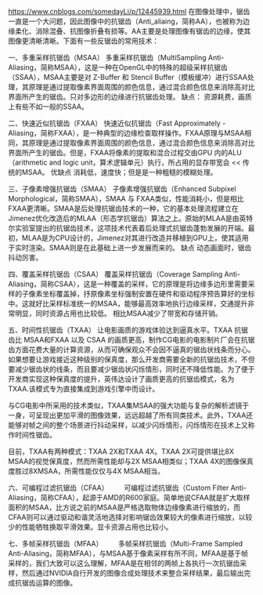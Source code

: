 https://www.cnblogs.com/somedayLi/p/12445939.html
在图像处理中，锯齿一直是一个大问题，因此图像中的抗锯齿（Anti_aliaing，简称AA），也被称为边缘柔化、消除混叠、抗图像折叠有损等。AA主要是处理图像有锯齿的边缘，使其图像更清晰清晰。下面有一些反锯齿的常用技术：

一、多重采样抗锯齿（MSAA）
多重采样抗锯齿（MultiSampling Anti-Aliasing，简称MSAA），这是一种在OpenGL中的特殊的超级采样抗锯齿（SSAA），MSAA主要是对 Z-Buffer 和 Stencil Buffer（模板缓冲）进行SSAA处理，其原理是通过提取像素界面周围的颜色信息，通过混合颜色信息来消除高对比界面所产生的锯齿。只对多边形的边缘进行抗锯齿处理。
缺点：
资源耗费，画质上有些不如一般的SSAA。

二、快速近似抗锯齿（FXAA）
快速近似抗锯齿（Fast Approximately -Aliasing，简称FXAA），是一种典型的边缘检查取样操作。FXAA原理与MSAA相同，其原理是通过提取像素界面周围的颜色信息，通过混合颜色信息来消除高对比界面所产生的锯齿。但是，FXAA将像素的提取和混合过程交由GPU 内的ALU（arithmetic and logic unit，算术逻辑单元）执行，所占用的显存带宽会 << 传统的MSAA。
优缺点
消耗低，速度快；但是是一种粗糙的模糊处理。

三、子像素增强抗锯齿（SMAA）
子像素增强抗锯齿（Enhanced Subpixel Morphological，简称SMAA），SMAA 与 FXAA类似，性能消耗小，但是相比FXAA更清晰。SMAA是后处理抗锯齿技术的一种，它的基本处理流程建立在Jimenez优化改造后的MLAA（形态学抗锯齿）算法之上。原始的MLAA是由英特尔实验室提出的抗锯齿技术，这项技术代表着后处理式抗锯齿蓬勃发展的开端。最初，MLAA是为CPU设计的，Jimenez对其进行改造并移植到GPU上，使其适用于实时渲染。SMAA则是在此基础上进一步发展而来的。
缺点
动态画面时，锯齿抖动厉害。

四、覆盖采样抗锯齿（CSAA）
覆盖采样抗锯齿（Coverage Sampling Anti-Aliasing，简称CSAA），这是一种覆盖的采样，它的原理是将边缘多边形里需要采样的子像素坐标覆盖掉，抒原像素坐标强制安置在硬件和驱动程序预告算好的坐标中。这就好比采样标准统一的MSAA，能够最高效率地执行边缘采样，交通提升非常明显，同时资源占用也比较低。
相比MSAA减少了带宽和存储开销。

五、时间性抗锯齿（TXAA）
让电影画质的游戏体验达到逼真水平。TXAA 抗锯齿比 MSAA和FXAA 以及 CSAA 的画质更高，制作CG电影的电影制片厂会在抗锯齿方面花费大量的计算资源，从而可确保观众不会因不逼真的锯齿状线条而分心。如果想要让游戏接近这种级别的保真度，那么开发商需要全新的抗锯齿技术，不但要减少锯齿状的线条，而且要减少锯齿状闪烁情形，同时还不降低性能。为了便于开发商实现这种保真度的提升，英伟达设计了画质更高的抗锯齿模式，名为TXAA.该模式专为直接集成到游戏引擎中而设计。

与CG电影中所采用的技术类似，TXAA集MSAA的强大功能与复杂的解析滤镜于一身，可呈现出更加平滑的图像效果，远远超越了所有同类技术。此外，TXAA还能够对帧之间的整个场景进行抖动采样，以减少闪烁情形，闪烁情形在技术上又称作时间性锯齿。

目前，TXAA有两种模式：TXAA 2X和TXAA 4X。TXAA 2X可提供堪比8X MSAA的视觉保真度，然而所需性能却与2X MSAA相类似；TXAA 4X的图像保真度胜过8XMSAA，所需性能仅仅与4X MSAA相当。

六、可编程过滤抗锯齿（CFAA）
　　可编程过滤抗锯齿（Custom Filter Anti-Aliasing，简称CFAA），起源于AMD的R600家庭。简单地说CFAA就是扩大取样面积的MSAA，比方说之前的MSAA是严格选取物体边缘像素进行缩放的，而CFAA则可以通过驱动和谐灵活地选择对影响锯齿效果较大的像素进行缩放，以较少的性能牺牲换取平滑效果。显卡资源占用也比较小。

七、多帧采样抗锯齿（MFAA）
　　多帧采样抗锯齿（Multi-Frame Sampled Anti-Aliasing，简称MFAA），与MSAA基于像素采样有所不同，MFAA是基于帧采样的，我们大致可以这么理解，MFAA是在相邻的两帧上各执行一次抗锯齿采样，然后通过NVIDIA自行开发的图像合成处理技术来整合采样结果，最后输出完成抗锯齿运算的图像。
